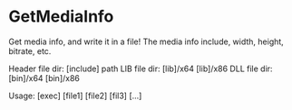 # GetMediaInfo
Get media info, and write it in a file! The media info include, width, height, bitrate, etc.

Header file dir: [include] path
LIB file dir: [lib]/x64 [lib]/x86
DLL file dir: [bin]/x64 [bin]/x86

Usage:
[exec] [file1] [file2] [fil3] [...]